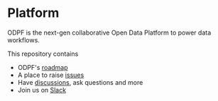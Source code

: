 # Platform

ODPF is the next-gen collaborative Open Data Platform to power data workflows.

This repository contains

- ODPF's [roadmap](https://github.com/orgs/odpf/projects/10)
- A place to raise [issues](https://github.com/odpf/platform/issues)
- Have [discussions](https://github.com/orgs/odpf/discussions), ask questions and more
- Join us on [Slack](https://bit.ly/2RzPbtn)
